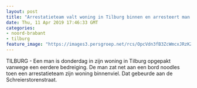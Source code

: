 ```yaml
---
layout: post
title: "Arrestatieteam valt woning in Tilburg binnen en arresteert man vanwege eerdere dreiging"
date: Thu, 11 Apr 2019 17:46:33 GMT
categories: 
- noord-brabant 
- tilburg 
feature_image: "https://images3.persgroep.net/rcs/OpcVdn3fB3ZcWmcxJRzKZmw8q2g/diocontent/145328674/_fitwidth/400/?appId=21791a8992982cd8da851550a453bd7f&quality=0.7"
---
```


TILBURG - Een man is donderdag in zijn woning in Tilburg opgepakt vanwege een eerdere bedreiging. De man zat net aan een bord noodles toen een arrestatieteam zijn woning binnenviel. Dat gebeurde aan de Schreierstorenstraat.
